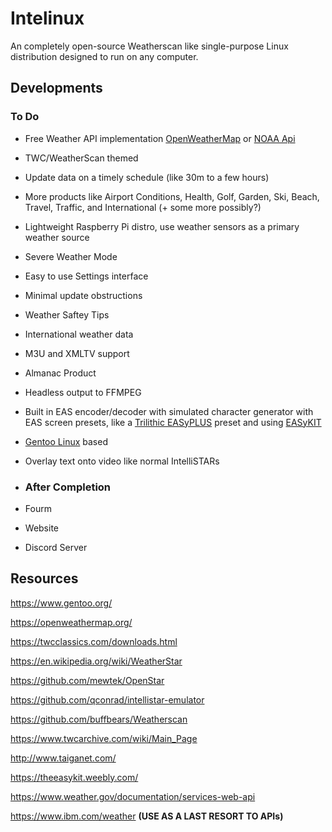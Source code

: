 # Intelinux
An completely open-source Weatherscan like single-purpose Linux distribution designed to run on any computer.

## Developments
### To Do
* Free Weather API implementation [OpenWeatherMap](https://openweathermap.org/api) or [NOAA Api](https://www.weather.gov/documentation/services-web-api)
* TWC/WeatherScan themed
* Update data on a timely schedule (like 30m to a few hours)
* More products like Airport Conditions, Health, Golf, Garden, Ski, Beach, Travel, Traffic, and International (+ some more possibly?)
* Lightweight Raspberry Pi distro, use weather sensors as a primary weather source
* Severe Weather Mode
* Easy to use Settings interface
* Minimal update obstructions
* Weather Saftey Tips
* International weather data
* M3U and XMLTV support
* Almanac Product
* Headless output to FFMPEG
* Built in EAS encoder/decoder with simulated character generator with EAS screen presets, like a [Trilithic EASyPLUS](https://emergencyalertsystem.fandom.com/wiki/Trilithic_EASyPLUS/EASyCAST/EASyIPTV_Screen) preset and using [EASyKIT](https://theeasykit.weebly.com/)
* [Gentoo Linux](https://www.gentoo.org/) based
* Overlay text onto video like normal IntelliSTARs

* ### After Completion
* Fourm 
* Website 
* Discord Server

## Resources
https://www.gentoo.org/

https://openweathermap.org/

https://twcclassics.com/downloads.html

https://en.wikipedia.org/wiki/WeatherStar

https://github.com/mewtek/OpenStar

https://github.com/qconrad/intellistar-emulator

https://github.com/buffbears/Weatherscan

https://www.twcarchive.com/wiki/Main_Page

http://www.taiganet.com/

https://theeasykit.weebly.com/

https://www.weather.gov/documentation/services-web-api

https://www.ibm.com/weather **(USE AS A LAST RESORT TO APIs)**
